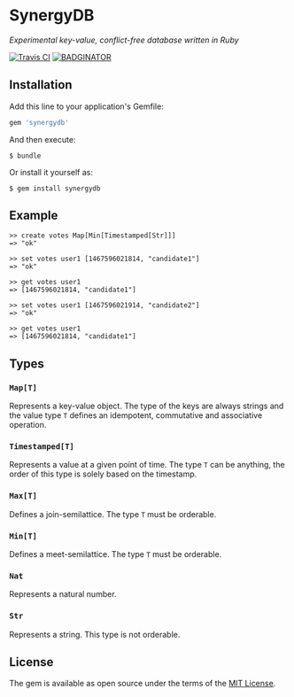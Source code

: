 # SynergyDB

_Experimental key-value, conflict-free database written in Ruby_


[![Travis CI](https://travis-ci.org/Becojo/synergydb.svg?branch=master)](https://github.com/Becojo/synergydb) [![BADGINATOR](https://badginator.herokuapp.com/becojo/synergydb.svg)](https://github.com/Becojo/synergydb)

## Installation

Add this line to your application's Gemfile:

```ruby
gem 'synergydb'
```

And then execute:

    $ bundle

Or install it yourself as:

    $ gem install synergydb

## Example

```
>> create votes Map[Min[Timestamped[Str]]]
=> "ok"

>> set votes user1 [1467596021814, "candidate1"]
=> "ok"

>> get votes user1
=> [1467596021814, "candidate1"]

>> set votes user1 [1467596021914, "candidate2"]
=> "ok"

>> get votes user1
=> [1467596021814, "candidate1"]
```

## Types

### `Map[T]`
Represents a key-value object. The type of the keys are always strings and the value type `T` defines an idempotent, commutative and associative operation.

### `Timestamped[T]`
Represents a value at a given point of time. The type `T` can be anything, the order of this type is solely based on the timestamp.

### `Max[T]`
Defines a join-semilattice. The type `T` must be orderable.

### `Min[T]`
Defines a meet-semilattice. The type `T` must be orderable.

### `Nat`
Represents a natural number.

### `Str`
Represents a string. This type is not orderable.

## License

The gem is available as open source under the terms of the [MIT License](http://opensource.org/licenses/MIT).
